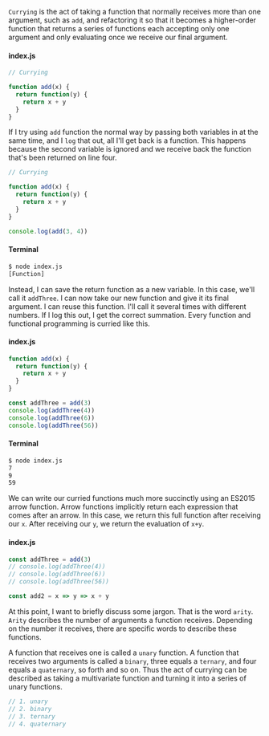 `Currying` is the act of taking a function that normally receives more than one argument, such as `add`, and refactoring it so that it becomes a higher-order function that returns a series of functions each accepting only one argument and only evaluating once we receive our final argument.

#### index.js
```js
// Currying

function add(x) {
  return function(y) {
    return x + y
  }
}
```

If I try using `add` function the normal way by passing both variables in at the same time, and I `log` that out, all I'll get back is a function. This happens because the second variable is ignored and we receive back the function that's been returned on line four.

```js
// Currying

function add(x) {
  return function(y) {
    return x + y
  }
}

console.log(add(3, 4))
```

#### Terminal
```bash
$ node index.js
[Function]
```

Instead, I can save the return function as a new variable. In this case, we'll call it `addThree`. I can now take our new function and give it its final argument. I can reuse this function. I'll call it several times with different numbers. If I log this out, I get the correct summation. Every function and functional programming is curried like this.

#### index.js
```js
function add(x) {
  return function(y) {
    return x + y
  }
}

const addThree = add(3)
console.log(addThree(4))
console.log(addThree(6))
console.log(addThree(56))
```

#### Terminal
```bash
$ node index.js
7
9 
59
```

We can write our curried functions much more succinctly using an ES2015 arrow function. Arrow functions implicitly return each expression that comes after an arrow. In this case, we return this full function after receiving our `x`. After receiving our `y`, we return the evaluation of `x+y`.

#### index.js
```js
const addThree = add(3)
// console.log(addThree(4))
// console.log(addThree(6))
// console.log(addThree(56))

const add2 = x => y => x + y
```

At this point, I want to briefly discuss some jargon. That is the word `arity`. `Arity` describes the number of arguments a function receives. Depending on the number it receives, there are specific words to describe these functions.

A function that receives one is called a `unary` function. A function that receives two arguments is called a `binary`, three equals a `ternary`, and four equals a `quaternary`, so forth and so on. Thus the act of currying can be described as taking a multivariate function and turning it into a series of unary functions.

```js
// 1. unary
// 2. binary 
// 3. ternary 
// 4. quaternary
```